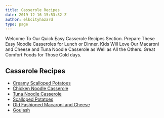 ```yaml
---
title: Casserole Recipes
date: 2019-12-16 15:53:32 Z
author: elkcityhazard
type: page
---
```


Welcome To Our Quick Easy Casserole Recipes Section. Prepare These Easy Noodle Casseroles for Lunch or Dinner. Kids Will Love Our Macaroni and Cheese and Tuna Noodle Casserole as Well as All the Others. Great Comfort Foods for Those Cold days.

## Casserole Recipes

  * [Creamy Scalloped Potatoes][1]
  * [Chicken Noodle Casserole][2]
  * [Tuna Noodle Casserole][3]
  * [Scalloped Potatoes][4]
  * [Old Fashioned Macaroni and Cheese][5]
  * [Goulash][6]

 [1]: /wordpress/index.php/chef-franks-seasoning-recipes/creamy-scalloped-potatoes/
 [2]: /wordpress/index.php/chef-franks-seasoning-recipes/chicken-noodle-casserole/
 [3]: /wordpress/index.php/chef-franks-seasoning-recipes/tuna-noodle-casserole/
 [4]: /wordpress/index.php/chef-franks-seasoning-recipes/scalloped-potatoes-grandmas-comfort-food/
 [5]: /wordpress/index.php/casserole-recipes/old-fashioned-macaroni-and-cheese-recipe/
 [6]: /wordpress/index.php/chef-franks-seasoning-recipes/goulash-with-ground-beef/